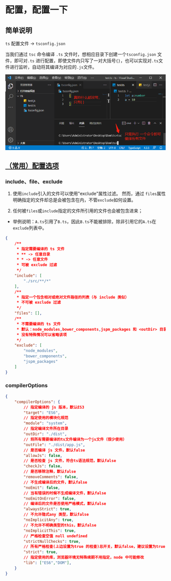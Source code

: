 # 配置，配置一下

## 简单说明

`ts` 配置文件 -> `tsconfig.json`

当我们通过 `tsc` 命令编译 `.ts` 文件时，想相应目录下创建一个`tsconfig.json` 文件，即可对`.ts` 进行配置，即使文件内只写了一对大括号`{}`，也可以实现对`.ts`文件进行监听，自动将其编译为对应的`.js`文件。

![ts编译](../Img/TS/ts编译.png)

## [（常用）配置选项](https://www.tslang.cn/docs/handbook/compiler-options.html)

### include、file、exclude

1. 使用`include`引入的文件可以使用"exclude"属性过滤。 然而，通过 `files`属性明确指定的文件却总是会被包含在内，不管`exclude`如何设置。

2. 任何被`files`或`include`指定的文件所引用的文件也会被包含进来；

  - 举例说明：`A.ts`引用了`B.ts`，因此`B.ts`不能被排除，除非引用它的`A.ts`在`exclude`列表中。

```json
{
    /**
     * 指定需要编译的 ts 文件
     * ** -> 任意目录
     * * -> 任意文件
     * 可被 exclude 过滤
     */ 
    "include": [
        "./src/**/*"
    ],
    /**
     * 指定一个包含相对或绝对文件路径的列表（与 include 类似）
     * 不可被 exclude 过滤
     */
    "files": [],
    /**
     * 不需要编译的 ts 文件
     * 默认：node_modules,bower_components,jspm_packages 和 <outDir> 目录
     * 没有特殊情况可以省略该项
     */
    "exclude": [
        "node_modules",
        "bower_components",
        "jspm_packages"
    ]
}
```

### compilerOptions

```json
{
    "compilerOptions": {
        // 指定编译的 js 版本，默认ES3
        "target": "ES6",
        // 指定使用的模块化规范
        "module": "system",
        // 指定编译文件所在目录
        "outDir": "./dist",
        // 将所有需要编译的ts文件编译为一个js文件（很少使用）
        "outFile": "./dist/app.js",
        // 是否编译 js 文件，默认false
        "allowJs": false,
        // 是否检查 js 文件，符合ts语法规范，默认false
        "checkJs": false,
        // 是否移除注释，默认false
        "removeComments": false,
        // 不生成编译后的文件，默认false
        "noEmit": false,
        // 当有错误的时候不生成编译文件，默认false
        "noEmitOnError": false,
        // 编译后的文件是否使用严格模式，默认false
        "alwaysStrict": true,
        // 不允许隐式any 类型，默认false
        "noImplicitAny": true,
        // 不允许不明确类型的this，默认false
        "noImplicitThis": true,
        // 严格检查空值 null undefined
        "strictNullChecks": true,
        // 所有严格检查(上边设置为true 的检查)总开关，默认false，建议设置为true
        "strict": true,
        // 指定使用的库，浏览器环境无特殊续期不用指定，node 中可能修改
        "lib": ["ES6","DOM"],
    }
}
```